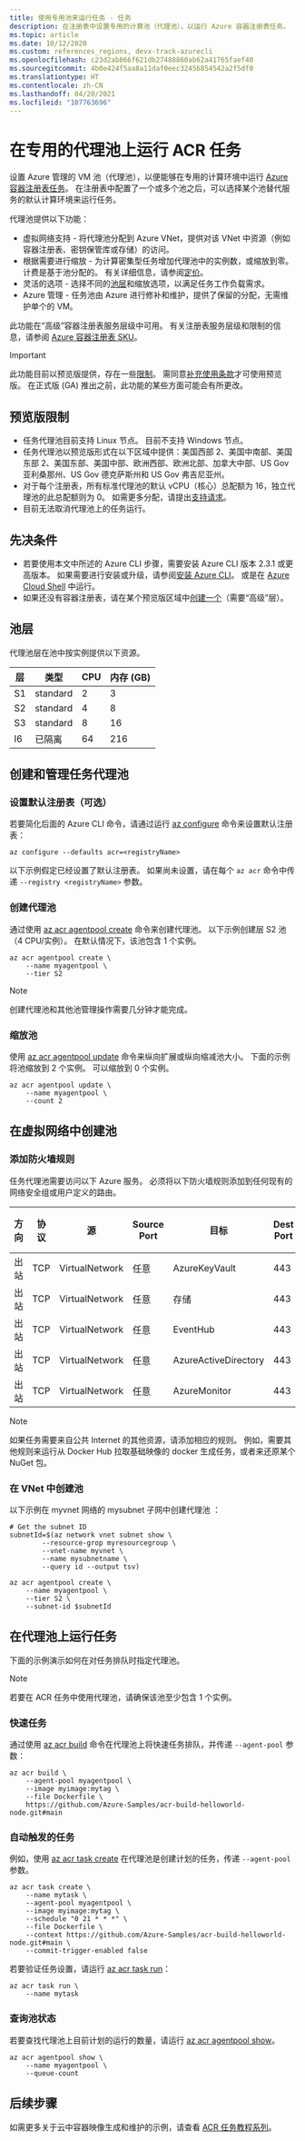 ```yaml
---
title: 使用专用池来运行任务 - 任务
description: 在注册表中设置专用的计算池（代理池），以运行 Azure 容器注册表任务。
ms.topic: article
ms.date: 10/12/2020
ms.custom: references_regions, devx-track-azurecli
ms.openlocfilehash: c23d2ab866f621db27488860ab62a41765faef40
ms.sourcegitcommit: 4b0e424f5aa8a11daf0eec32456854542a2f5df0
ms.translationtype: HT
ms.contentlocale: zh-CN
ms.lasthandoff: 04/20/2021
ms.locfileid: "107763696"
---
```

# <a name="run-an-acr-task-on-a-dedicated-agent-pool"></a>在专用的代理池上运行 ACR 任务

设置 Azure 管理的 VM 池（代理池），以便能够在专用的计算环境中运行 [Azure 容器注册表任务][acr-tasks]。 在注册表中配置了一个或多个池之后，可以选择某个池替代服务的默认计算环境来运行任务。

代理池提供以下功能：

- 虚拟网络支持 - 将代理池分配到 Azure VNet，提供对该 VNet 中资源（例如容器注册表、密钥保管库或存储）的访问。
- 根据需要进行缩放 - 为计算密集型任务增加代理池中的实例数，或缩放到零。 计费是基于池分配的。 有关详细信息，请参阅[定价](https://azure.microsoft.com/pricing/details/container-registry/)。
- 灵活的选项 - 选择不同的[池层](#pool-tiers)和缩放选项，以满足任务工作负载需求。
- Azure 管理 - 任务池由 Azure 进行修补和维护，提供了保留的分配，无需维护单个的 VM。

此功能在“高级”容器注册表服务层级中可用。 有关注册表服务层级和限制的信息，请参阅 [Azure 容器注册表 SKU][acr-tiers]。

> [!IMPORTANT]
> 此功能目前以预览版提供，存在一些[限制](#preview-limitations)。 需同意[补充使用条款][terms-of-use]才可使用预览版。 在正式版 (GA) 推出之前，此功能的某些方面可能会有所更改。
>

## <a name="preview-limitations"></a>预览版限制

- 任务代理池目前支持 Linux 节点。 目前不支持 Windows 节点。
- 任务代理池以预览版形式在以下区域中提供：美国西部 2、美国中南部、美国东部 2、美国东部、美国中部、欧洲西部、欧洲北部、加拿大中部、US Gov 亚利桑那州、US Gov 德克萨斯州和 US Gov 弗吉尼亚州。
- 对于每个注册表，所有标准代理池的默认 vCPU（核心）总配额为 16，独立代理池的此总配额则为 0。 如需更多分配，请提出[支持请求][open-support-ticket]。
- 目前无法取消代理池上的任务运行。

## <a name="prerequisites"></a>先决条件

* 若要使用本文中所述的 Azure CLI 步骤，需要安装 Azure CLI 版本 2.3.1 或更高版本。 如果需要进行安装或升级，请参阅[安装 Azure CLI][azure-cli]。 或是在 [Azure Cloud Shell](../cloud-shell/quickstart.md) 中运行。
* 如果还没有容器注册表，请在某个预览版区域中[创建一个][create-reg-cli]（需要“高级”层）。

## <a name="pool-tiers"></a>池层

代理池层在池中按实例提供以下资源。

|层    | 类型  |  CPU  |内存 (GB)  |
|---------|---------|---------|---------|
|S1     |  standard    | 2       |    3     |
|S2     |  standard    | 4       |    8     |
|S3     |  standard    | 8       |   16     |
|I6     |  已隔离    | 64     |   216     |


## <a name="create-and-manage-a-task-agent-pool"></a>创建和管理任务代理池

### <a name="set-default-registry-optional"></a>设置默认注册表（可选）

若要简化后面的 Azure CLI 命令，请通过运行 [az configure][az-configure] 命令来设置默认注册表：

```azurecli
az configure --defaults acr=<registryName>
```

以下示例假定已经设置了默认注册表。 如果尚未设置，请在每个 `az acr` 命令中传递 `--registry <registryName>` 参数。

### <a name="create-agent-pool"></a>创建代理池

通过使用 [az acr agentpool create][az-acr-agentpool-create] 命令来创建代理池。 以下示例创建层 S2 池（4 CPU/实例）。 在默认情况下，该池包含 1 个实例。

```azurecli
az acr agentpool create \
    --name myagentpool \
    --tier S2
```

> [!NOTE]
> 创建代理池和其他池管理操作需要几分钟才能完成。

### <a name="scale-pool"></a>缩放池

使用 [az acr agentpool update][az-acr-agentpool-update] 命令来纵向扩展或纵向缩减池大小。 下面的示例将池缩放到 2 个实例。 可以缩放到 0 个实例。

```azurecli
az acr agentpool update \
    --name myagentpool \
    --count 2
```

## <a name="create-pool-in-a-virtual-network"></a>在虚拟网络中创建池

### <a name="add-firewall-rules"></a>添加防火墙规则

任务代理池需要访问以下 Azure 服务。 必须将以下防火墙规则添加到任何现有的网络安全组或用户定义的路由。

| 方向 | 协议 | 源         | Source Port | 目标          | Dest Port | 已使用    |
|-----------|----------|----------------|-------------|----------------------|-----------|---------|
| 出站  | TCP      | VirtualNetwork | 任意         | AzureKeyVault        | 443       | 默认 |
| 出站  | TCP      | VirtualNetwork | 任意         | 存储              | 443       | 默认 |
| 出站  | TCP      | VirtualNetwork | 任意         | EventHub             | 443       | 默认 |
| 出站  | TCP      | VirtualNetwork | 任意         | AzureActiveDirectory | 443       | 默认 |
| 出站  | TCP      | VirtualNetwork | 任意         | AzureMonitor         | 443       | 默认 |

> [!NOTE]
> 如果任务需要来自公共 Internet 的其他资源，请添加相应的规则。 例如，需要其他规则来运行从 Docker Hub 拉取基础映像的 docker 生成任务，或者来还原某个 NuGet 包。

### <a name="create-pool-in-vnet"></a>在 VNet 中创建池

以下示例在 myvnet 网络的 mysubnet 子网中创建代理池 ：

```azurecli
# Get the subnet ID
subnetId=$(az network vnet subnet show \
        --resource-grop myresourcegroup \
        --vnet-name myvnet \
        --name mysubnetname \
        --query id --output tsv)

az acr agentpool create \
    --name myagentpool \
    --tier S2 \
    --subnet-id $subnetId
```

## <a name="run-task-on-agent-pool"></a>在代理池上运行任务

下面的示例演示如何在对任务排队时指定代理池。

> [!NOTE]
> 若要在 ACR 任务中使用代理池，请确保该池至少包含 1 个实例。
>

### <a name="quick-task"></a>快速任务

通过使用 [az acr build][az-acr-build] 命令在代理池上将快速任务排队，并传递 `--agent-pool` 参数：

```azurecli
az acr build \
    --agent-pool myagentpool \
    --image myimage:mytag \
    --file Dockerfile \
    https://github.com/Azure-Samples/acr-build-helloworld-node.git#main
```

### <a name="automatically-triggered-task"></a>自动触发的任务

例如，使用 [az acr task create][az-acr-task-create] 在代理池是创建计划的任务，传递 `--agent-pool` 参数。

```azurecli
az acr task create \
    --name mytask \
    --agent-pool myagentpool \
    --image myimage:mytag \
    --schedule "0 21 * * *" \
    --file Dockerfile \
    --context https://github.com/Azure-Samples/acr-build-helloworld-node.git#main \
    --commit-trigger-enabled false
```

若要验证任务设置，请运行 [az acr task run][az-acr-task-run]：

```azurecli
az acr task run \
    --name mytask
```

### <a name="query-pool-status"></a>查询池状态

若要查找代理池上目前计划的运行的数量，请运行 [az acr agentpool show][az-acr-agentpool-show]。

```azurecli
az acr agentpool show \
    --name myagentpool \
    --queue-count
```

## <a name="next-steps"></a>后续步骤

如需更多关于云中容器映像生成和维护的示例，请查看 [ACR 任务教程系列](container-registry-tutorial-quick-task.md)。



[acr-tasks]:           container-registry-tasks-overview.md
[acr-tiers]:           container-registry-skus.md
[azure-cli]:           /cli/azure/install-azure-cli
[open-support-ticket]: https://aka.ms/acr/support/create-ticket
[terms-of-use]: https://azure.microsoft.com/support/legal/preview-supplemental-terms/
[az-configure]: /cli/azure#az_configure
[az-acr-agentpool-create]: /cli/azure/acr/agentpool#az_acr_agentpool_create
[az-acr-agentpool-update]: /cli/azure/acr/agentpool#az_acr_agentpool_update
[az-acr-agentpool-show]: /cli/azure/acr/agentpool#az_acr_agentpool_show
[az-acr-build]: /cli/azure/acr#az_acr_build
[az-acr-task-create]: /cli/azure/acr/task#az_acr_task_create
[az-acr-task-run]: /cli/azure/acr/task#az_acr_task_run
[create-reg-cli]: container-registry-get-started-azure-cli.md
